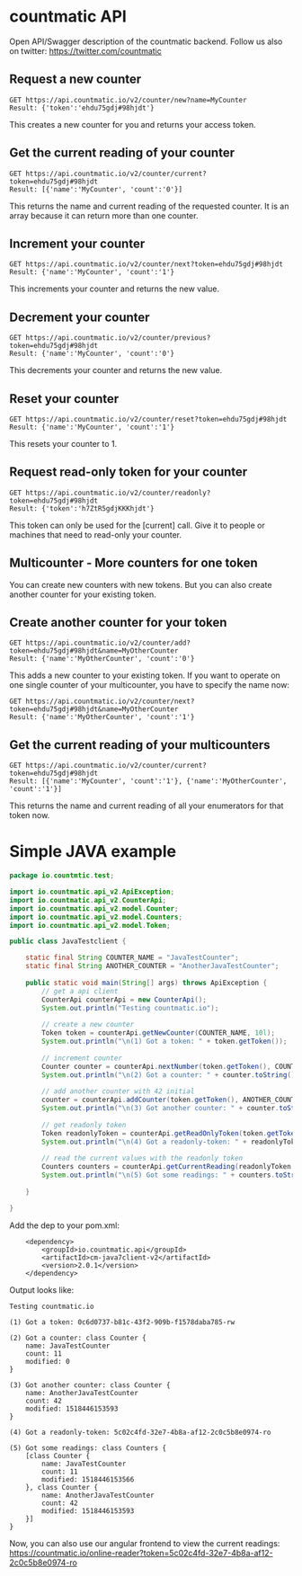 # countmatic API
Open API/Swagger description of the countmatic backend. Follow us also on twitter: https://twitter.com/countmatic

## Request a new counter
```
GET https://api.countmatic.io/v2/counter/new?name=MyCounter
Result: {'token':'ehdu75gdj#98hjdt'}
```
This creates a new counter for you and returns your access token.
## Get the current reading of your counter
```
GET https://api.countmatic.io/v2/counter/current?token=ehdu75gdj#98hjdt
Result: [{'name':'MyCounter', 'count':'0'}]
```
This returns the name and current reading of the requested counter. It is an array because it can return more than one counter.
## Increment your counter
```
GET https://api.countmatic.io/v2/counter/next?token=ehdu75gdj#98hjdt
Result: {'name':'MyCounter', 'count':'1'}
```
This increments your counter and returns the new value.
## Decrement your counter
```
GET https://api.countmatic.io/v2/counter/previous?token=ehdu75gdj#98hjdt
Result: {'name':'MyCounter', 'count':'0'}
```
This decrements your counter and returns the new value.
## Reset your counter
```
GET https://api.countmatic.io/v2/counter/reset?token=ehdu75gdj#98hjdt
Result: {'name':'MyCounter', 'count':'1'}
```
This resets your counter to 1.
## Request read-only token for your counter
```
GET https://api.countmatic.io/v2/counter/readonly?token=ehdu75gdj#98hjdt
Result: {'token':'h7ZtR5gdjKKKhjdt'}
```
This token can only be used for the [current] call. Give it to people or machines that need to read-only your counter.
## Multicounter - More counters for one token

You can create new counters with new tokens. But you can also create another counter for your existing token.
## Create another counter for your token
```
GET https://api.countmatic.io/v2/counter/add?token=ehdu75gdj#98hjdt&name=MyOtherCounter
Result: {'name':'MyOtherCounter', 'count':'0'}
```
This adds a new counter to your existing token. If you want to operate on one single counter of your multicounter, you have to specify the name now:
```
GET https://api.countmatic.io/v2/counter/next?token=ehdu75gdj#98hjdt&name=MyOtherCounter
Result: {'name':'MyOtherCounter', 'count':'1'}
```
## Get the current reading of your multicounters
```
GET https://api.countmatic.io/v2/counter/current?token=ehdu75gdj#98hjdt
Result: [{'name':'MyCounter', 'count':'1'}, {'name':'MyOtherCounter', 'count':'1'}]
```
This returns the name and current reading of all your enumerators for that token now.

# Simple JAVA example

```java
package io.countmtic.test;

import io.countmatic.api_v2.ApiException;
import io.countmatic.api_v2.CounterApi;
import io.countmatic.api_v2.model.Counter;
import io.countmatic.api_v2.model.Counters;
import io.countmatic.api_v2.model.Token;

public class JavaTestclient {

	static final String COUNTER_NAME = "JavaTestCounter";
	static final String ANOTHER_COUNTER = "AnotherJavaTestCounter";
	
	public static void main(String[] args) throws ApiException {
		// get a api client
		CounterApi counterApi = new CounterApi();
		System.out.println("Testing countmatic.io");
		
		// create a new counter
		Token token = counterApi.getNewCounter(COUNTER_NAME, 10l);
		System.out.println("\n(1) Got a token: " + token.getToken());
		
		// increment counter
		Counter counter = counterApi.nextNumber(token.getToken(), COUNTER_NAME, 1l);
		System.out.println("\n(2) Got a counter: " + counter.toString());		
		
		// add another counter with 42 initial
		counter = counterApi.addCounter(token.getToken(), ANOTHER_COUNTER, 42l);
		System.out.println("\n(3) Got another counter: " + counter.toString());	
		
		// get readonly token
		Token readonlyToken = counterApi.getReadOnlyToken(token.getToken());
		System.out.println("\n(4) Got a readonly-token: " + readonlyToken.getToken());
		
		// read the current values with the readonly token
		Counters counters = counterApi.getCurrentReading(readonlyToken.getToken(), null);
		System.out.println("\n(5) Got some readings: " + counters.toString());	
		
	}

}
```
Add the dep to your pom.xml:

```
  	<dependency>
  		<groupId>io.countmatic.api</groupId>
  		<artifactId>cm-java7client-v2</artifactId>
  		<version>2.0.1</version>
  	</dependency>
```

Output looks like:

```
Testing countmatic.io

(1) Got a token: 0c6d0737-b81c-43f2-909b-f1578daba785-rw

(2) Got a counter: class Counter {
    name: JavaTestCounter
    count: 11
    modified: 0
}

(3) Got another counter: class Counter {
    name: AnotherJavaTestCounter
    count: 42
    modified: 1518446153593
}

(4) Got a readonly-token: 5c02c4fd-32e7-4b8a-af12-2c0c5b8e0974-ro

(5) Got some readings: class Counters {
    [class Counter {
        name: JavaTestCounter
        count: 11
        modified: 1518446153566
    }, class Counter {
        name: AnotherJavaTestCounter
        count: 42
        modified: 1518446153593
    }]
}

```

Now, you can also use our angular frontend to view the current readings:
https://countmatic.io/online-reader?token=5c02c4fd-32e7-4b8a-af12-2c0c5b8e0974-ro


